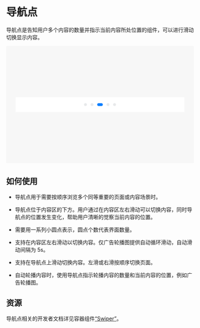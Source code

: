 # 导航点


导航点是告知用户多个内容的数量并指示当前内容所处位置的组件，可以进行滑动切换显示内容。


![pageindicator_sub_1](figures/pageindicator_sub_1.png)


## 如何使用

- 导航点用于需要按顺序浏览多个同等重要的页面或内容场景时。

- 导航点位于内容区的下方。用户通过在内容区左右滑动可以切换内容，同时导航点的位置发生变化，帮助用户清晰的觉察当前内容的位置。

- 需要用一系列小圆点表示，圆点个数代表界面数量。

- 支持在内容区左右滑动以切换内容。仅广告轮播图提供自动循环滑动，自动滑动间隔为 5s。

- 支持在导航点上滑动切换内容。左滑或右滑按顺序切换页面。

- 自动轮播内容时，使用导航点指示轮播内容的数量和当前内容的位置，例如广告轮播图。


## 资源

导航点相关的开发者文档详见容器组件[“Swiper”](https://gitee.com/openharmony/docs/blob/master/zh-cn/application-dev/reference/arkui-ts/ts-container-swiper.md)。
